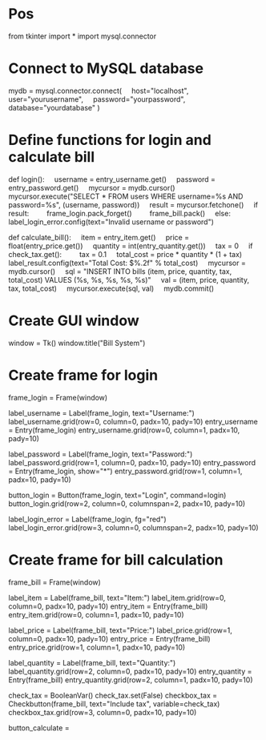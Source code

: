 # Pos




from tkinter import *
import mysql.connector 

# Connect to MySQL database
mydb = mysql.connector.connect(
    host="localhost",
    user="yourusername",
    password="yourpassword",
    database="yourdatabase"
) 

# Define functions for login and calculate bill
def login():
    username = entry_username.get()
    password = entry_password.get()
    mycursor = mydb.cursor()
    mycursor.execute("SELECT * FROM users WHERE username=%s AND password=%s", (username, password))
    result = mycursor.fetchone()
    if result:
        frame_login.pack_forget()
        frame_bill.pack()
    else:
        label_login_error.config(text="Invalid username or password") 

def calculate_bill():
    item = entry_item.get()
    price = float(entry_price.get())
    quantity = int(entry_quantity.get())
    tax = 0
    if check_tax.get():
        tax = 0.1
    total_cost = price * quantity * (1 + tax)
    label_result.config(text="Total Cost: $%.2f" % total_cost)
    mycursor = mydb.cursor()
    sql = "INSERT INTO bills (item, price, quantity, tax, total_cost) VALUES (%s, %s, %s, %s, %s)"
    val = (item, price, quantity, tax, total_cost)
    mycursor.execute(sql, val)
    mydb.commit() 

# Create GUI window
window = Tk()
window.title("Bill System") 

# Create frame for login
frame_login = Frame(window) 

label_username = Label(frame_login, text="Username:")
label_username.grid(row=0, column=0, padx=10, pady=10)
entry_username = Entry(frame_login)
entry_username.grid(row=0, column=1, padx=10, pady=10) 

label_password = Label(frame_login, text="Password:")
label_password.grid(row=1, column=0, padx=10, pady=10)
entry_password = Entry(frame_login, show="*")
entry_password.grid(row=1, column=1, padx=10, pady=10) 

button_login = Button(frame_login, text="Login", command=login)
button_login.grid(row=2, column=0, columnspan=2, padx=10, pady=10) 

label_login_error = Label(frame_login, fg="red")
label_login_error.grid(row=3, column=0, columnspan=2, padx=10, pady=10) 

# Create frame for bill calculation
frame_bill = Frame(window) 

label_item = Label(frame_bill, text="Item:")
label_item.grid(row=0, column=0, padx=10, pady=10)
entry_item = Entry(frame_bill)
entry_item.grid(row=0, column=1, padx=10, pady=10) 

label_price = Label(frame_bill, text="Price:")
label_price.grid(row=1, column=0, padx=10, pady=10)
entry_price = Entry(frame_bill)
entry_price.grid(row=1, column=1, padx=10, pady=10) 

label_quantity = Label(frame_bill, text="Quantity:")
label_quantity.grid(row=2, column=0, padx=10, pady=10)
entry_quantity = Entry(frame_bill)
entry_quantity.grid(row=2, column=1, padx=10, pady=10) 

check_tax = BooleanVar()
check_tax.set(False)
checkbox_tax = Checkbutton(frame_bill, text="Include tax", variable=check_tax)
checkbox_tax.grid(row=3, column=0, padx=10, pady=10) 

button_calculate =
